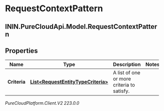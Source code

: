 # RequestContextPattern

## ININ.PureCloudApi.Model.RequestContextPattern

## Properties

|Name | Type | Description | Notes|
|------------ | ------------- | ------------- | -------------|
| **Criteria** | [**List&lt;RequestEntityTypeCriteria&gt;**](RequestEntityTypeCriteria) | A list of one or more criteria to satisfy. | |



_PureCloudPlatform.Client.V2 223.0.0_
